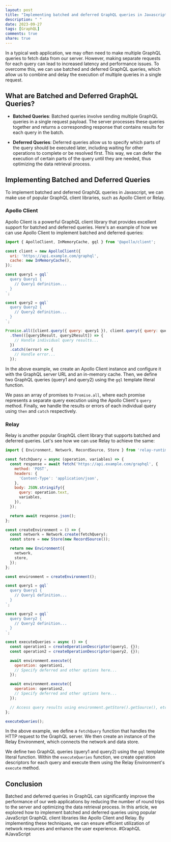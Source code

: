 ```yaml
---
layout: post
title: "Implementing batched and deferred GraphQL queries in Javascript"
description: " "
date: 2023-09-27
tags: [GraphQL]
comments: true
share: true
---
```


In a typical web application, we may often need to make multiple GraphQL queries to fetch data from our server. However, making separate requests for each query can lead to increased latency and performance issues. To overcome this, we can use batched and deferred GraphQL queries, which allow us to combine and delay the execution of multiple queries in a single request.

## What are Batched and Deferred GraphQL Queries?

- **Batched Queries**: Batched queries involve sending multiple GraphQL queries in a single request payload. The server processes these queries together and returns a corresponding response that contains results for each query in the batch.

- **Deferred Queries**: Deferred queries allow us to specify which parts of the query should be executed later, including waiting for other operations to complete or be resolved first. This way, we can defer the execution of certain parts of the query until they are needed, thus optimizing the data retrieval process.

## Implementing Batched and Deferred Queries

To implement batched and deferred GraphQL queries in Javascript, we can make use of popular GraphQL client libraries, such as Apollo Client or Relay.

### Apollo Client

Apollo Client is a powerful GraphQL client library that provides excellent support for batched and deferred queries. Here's an example of how we can use Apollo Client to implement batched and deferred queries:

```javascript
import { ApolloClient, InMemoryCache, gql } from '@apollo/client';

const client = new ApolloClient({
  uri: 'https://api.example.com/graphql',
  cache: new InMemoryCache(),
});

const query1 = gql`
  query Query1 {
    // Query1 definition...
  }
`;

const query2 = gql`
  query Query2 {
    // Query2 definition...
  }
`;

Promise.all([client.query({ query: query1 }), client.query({ query: query2 })])
  .then(([query1Result, query2Result]) => {
    // Handle individual query results...
  })
  .catch((error) => {
    // Handle error...
  });
```

In the above example, we create an Apollo Client instance and configure it with the GraphQL server URL and an in-memory cache. Then, we define two GraphQL queries (query1 and query2) using the `gql` template literal function.

We pass an array of promises to `Promise.all`, where each promise represents a separate query execution using the Apollo Client's `query` method. Finally, we handle the results or errors of each individual query using `then` and `catch` respectively.

### Relay

Relay is another popular GraphQL client library that supports batched and deferred queries. Let's see how we can use Relay to achieve the same:

```javascript
import { Environment, Network, RecordSource, Store } from 'relay-runtime';

const fetchQuery = async (operation, variables) => {
  const response = await fetch('https://api.example.com/graphql', {
    method: 'POST',
    headers: {
      'Content-Type': 'application/json',
    },
    body: JSON.stringify({
      query: operation.text,
      variables,
    }),
  });

  return await response.json();
};

const createEnvironment = () => {
  const network = Network.create(fetchQuery);
  const store = new Store(new RecordSource());

  return new Environment({
    network,
    store,
  });
};

const environment = createEnvironment();

const query1 = gql`
  query Query1 {
    // Query1 definition...
  }
`;

const query2 = gql`
  query Query2 {
    // Query2 definition...
  }
`;

const executeQueries = async () => {
  const operation1 = createOperationDescriptor(query1, {});
  const operation2 = createOperationDescriptor(query2, {});

  await environment.execute({
    operation: operation1,
    // Specify deferred and other options here...
  });

  await environment.execute({
    operation: operation2,
    // Specify deferred and other options here...
  });

  // Access query results using environment.getStore().getSource(), etc.
};

executeQueries();
```

In the above example, we define a `fetchQuery` function that handles the HTTP request to the GraphQL server. We then create an instance of the Relay Environment, which connects the network and data store.

We define two GraphQL queries (query1 and query2) using the `gql` template literal function. Within the `executeQueries` function, we create operation descriptors for each query and execute them using the Relay Environment's `execute` method.

## Conclusion

Batched and deferred queries in GraphQL can significantly improve the performance of our web applications by reducing the number of round trips to the server and optimizing the data retrieval process. In this article, we explored how to implement batched and deferred queries using popular JavaScript GraphQL client libraries like Apollo Client and Relay. By implementing these techniques, we can ensure efficient utilization of network resources and enhance the user experience. #GraphQL #JavaScript